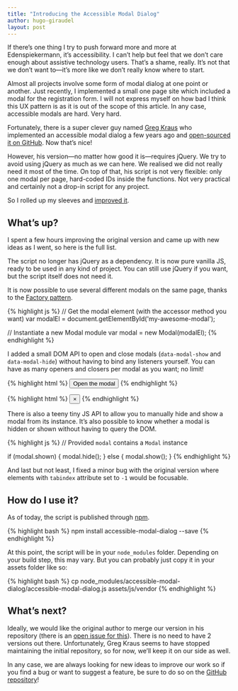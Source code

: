 ```yaml
---
title: "Introducing the Accessible Modal Dialog"
author: hugo-giraudel
layout: post
---
```


If there’s one thing I try to push forward more and more at Edenspiekermann, it’s accessibility. I can’t help but feel that we don’t care enough about assistive technology users. That’s a shame, really. It’s not that we don’t want to—it’s more like we don’t really know where to start.

Almost all projects involve some form of modal dialog at one point or another. Just recently, I implemented a small one page site which included a modal for the registration form. I will not express myself on how bad I think this UX pattern is as it is out of the scope of this article. In any case, accessible modals are hard. Very hard.

Fortunately, there is a super clever guy named [Greg Kraus](https://github.com/gdkraus) who implemented an accessible modal dialog a few years ago and [open-sourced it on GitHub](https://github.com/gdkraus/accessible-modal-dialog). Now that’s nice!

However, his version—no matter how good it is—requires jQuery. We try to avoid using jQuery as much as we can here. We realised we did not really need it most of the time. On top of that, his script is not very flexible: only one modal per page, hard-coded IDs inside the functions. Not very practical and certainly not a drop-in script for any project.

So I rolled up my sleeves and [improved it](https://github.com/edenspiekermann/accessible-modal-dialog).

## What’s up?

I spent a few hours improving the original version and came up with new ideas as I went, so here is the full list.

The script no longer has jQuery as a dependency. It is now pure vanilla JS, ready to be used in any kind of project. You can still use jQuery if you want, but the script itself does not need it.

It is now possible to use several different modals on the same page, thanks to the [Factory pattern](https://addyosmani.com/resources/essentialjsdesignpatterns/book/#factorypatternjavascript).

{% highlight js %}
// Get the modal element (with the accessor method you want)
var modalEl = document.getElementById('my-awesome-modal');

// Instantiate a new Modal module
var modal = new Modal(modalEl);
{% endhighlight %}

I added a small DOM API to open and close modals (`data-modal-show` and `data-modal-hide`) without having to bind any listeners yourself. You can have as many openers and closers per modal as you want; no limit!

{% highlight html %}
<button data-modal-show="my-awesome-modal" type="button">
  Open the modal
</button>
{% endhighlight %}

{% highlight html %}
<button data-modal-hide type="button" title="Close the modal">
  &times;
</button>
{% endhighlight %}

There is also a teeny tiny JS API to allow you to manually hide and show a modal from its instance. It’s also possible to know whether a modal is hidden or shown without having to query the DOM.

{% highlight js %}
// Provided `modal` contains a `Modal` instance

if (modal.shown) {
  modal.hide();
} else {
  modal.show();
}
{% endhighlight %}

And last but not least, I fixed a minor bug with the original version where elements with `tabindex` attribute set to `-1` would be focusable.

## How do I use it?

As of today, the script is published through [npm](https://www.npmjs.com/package/accessible-modal-dialog). 

{% highlight bash %}
npm install accessible-modal-dialog --save
{% endhighlight %}

At this point, the script will be in your `node_modules` folder. Depending on your build step, this may vary. But you can probably just copy it in your assets folder like so:

{% highlight bash %}
cp node_modules/accessible-modal-dialog/accessible-modal-dialog.js assets/js/vendor
{% endhighlight %}

## What’s next?

Ideally, we would like the original author to merge our version in his repository (there is an [open issue for this](https://github.com/gdkraus/accessible-modal-dialog/issues/11)). There is no need to have 2 versions out there. Unfortunately, Greg Kraus seems to have stopped maintaining the initial repository, so for now, we’ll keep it on our side as well.

In any case, we are always looking for new ideas to improve our work so if you find a bug or want to suggest a feature, be sure to do so on the [GitHub repository](https://github.com/edenspiekermann/accessible-modal-dialog)!

